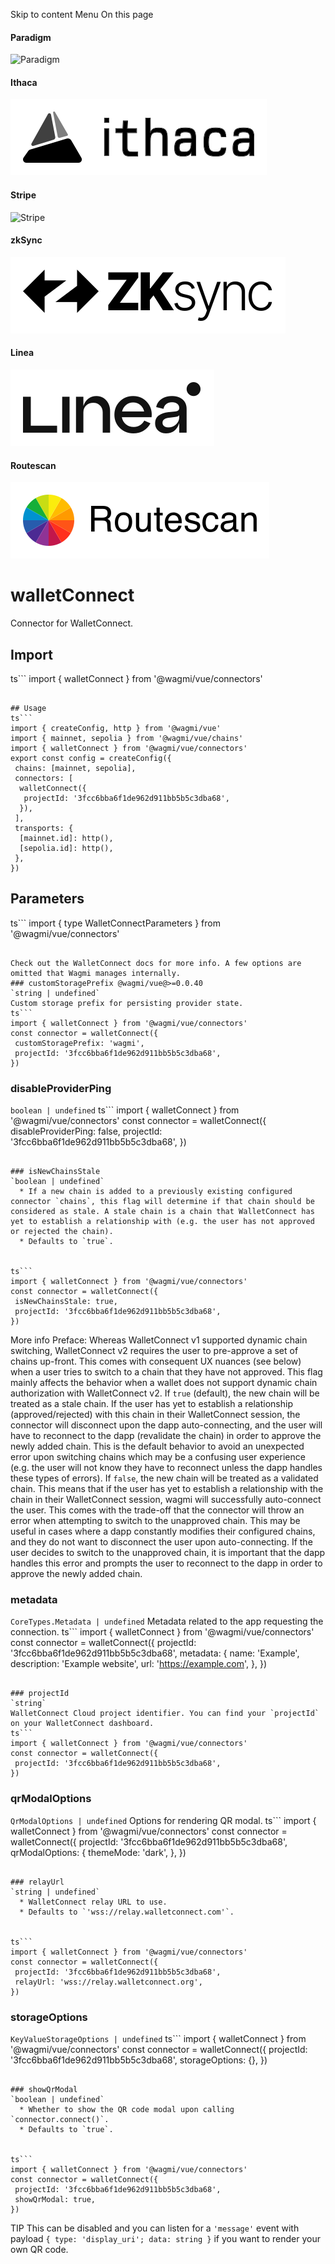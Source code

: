 Skip to content 
Menu
On this page
#### Paradigm
![Paradigm](https://raw.githubusercontent.com/wevm/.github/main/content/sponsors/paradigm-light.svg)
#### Ithaca
![Ithaca](https://raw.githubusercontent.com/wevm/.github/main/content/sponsors/ithaca-light.svg)
#### Stripe
![Stripe](https://raw.githubusercontent.com/wevm/.github/main/content/sponsors/stripe-light.svg)
#### zkSync
![zkSync](https://raw.githubusercontent.com/wevm/.github/main/content/sponsors/zksync-light.svg)
#### Linea
![Linea](https://raw.githubusercontent.com/wevm/.github/main/content/sponsors/linea-light.svg)
#### Routescan
![Routescan](https://raw.githubusercontent.com/wevm/.github/main/content/sponsors/routescan-light.svg)
# walletConnect ​
Connector for WalletConnect.
## Import ​
ts```
import { walletConnect } from '@wagmi/vue/connectors'
```

## Usage ​
ts```
import { createConfig, http } from '@wagmi/vue'
import { mainnet, sepolia } from '@wagmi/vue/chains'
import { walletConnect } from '@wagmi/vue/connectors'
export const config = createConfig({
 chains: [mainnet, sepolia],
 connectors: [
  walletConnect({
   projectId: '3fcc6bba6f1de962d911bb5b5c3dba68',
  }),
 ],
 transports: {
  [mainnet.id]: http(),
  [sepolia.id]: http(),
 },
})
```

## Parameters ​
ts```
import { type WalletConnectParameters } from '@wagmi/vue/connectors'
```

Check out the WalletConnect docs for more info. A few options are omitted that Wagmi manages internally.
### customStoragePrefix @wagmi/vue@>=0.0.40 ​
`string | undefined`
Custom storage prefix for persisting provider state.
ts```
import { walletConnect } from '@wagmi/vue/connectors'
const connector = walletConnect({
 customStoragePrefix: 'wagmi', 
 projectId: '3fcc6bba6f1de962d911bb5b5c3dba68',
})
```

### disableProviderPing ​
`boolean | undefined`
ts```
import { walletConnect } from '@wagmi/vue/connectors'
const connector = walletConnect({
 disableProviderPing: false, 
 projectId: '3fcc6bba6f1de962d911bb5b5c3dba68',
})
```

### isNewChainsStale ​
`boolean | undefined`
  * If a new chain is added to a previously existing configured connector `chains`, this flag will determine if that chain should be considered as stale. A stale chain is a chain that WalletConnect has yet to establish a relationship with (e.g. the user has not approved or rejected the chain).
  * Defaults to `true`.


ts```
import { walletConnect } from '@wagmi/vue/connectors'
const connector = walletConnect({
 isNewChainsStale: true, 
 projectId: '3fcc6bba6f1de962d911bb5b5c3dba68',
})
```

More info
Preface: Whereas WalletConnect v1 supported dynamic chain switching, WalletConnect v2 requires the user to pre-approve a set of chains up-front. This comes with consequent UX nuances (see below) when a user tries to switch to a chain that they have not approved.
This flag mainly affects the behavior when a wallet does not support dynamic chain authorization with WalletConnect v2.
If `true` (default), the new chain will be treated as a stale chain. If the user has yet to establish a relationship (approved/rejected) with this chain in their WalletConnect session, the connector will disconnect upon the dapp auto-connecting, and the user will have to reconnect to the dapp (revalidate the chain) in order to approve the newly added chain. This is the default behavior to avoid an unexpected error upon switching chains which may be a confusing user experience (e.g. the user will not know they have to reconnect unless the dapp handles these types of errors).
If `false`, the new chain will be treated as a validated chain. This means that if the user has yet to establish a relationship with the chain in their WalletConnect session, wagmi will successfully auto-connect the user. This comes with the trade-off that the connector will throw an error when attempting to switch to the unapproved chain. This may be useful in cases where a dapp constantly modifies their configured chains, and they do not want to disconnect the user upon auto-connecting. If the user decides to switch to the unapproved chain, it is important that the dapp handles this error and prompts the user to reconnect to the dapp in order to approve the newly added chain.
### metadata ​
`CoreTypes.Metadata | undefined`
Metadata related to the app requesting the connection.
ts```
import { walletConnect } from '@wagmi/vue/connectors'
const connector = walletConnect({
 projectId: '3fcc6bba6f1de962d911bb5b5c3dba68',
 metadata: { 
  name: 'Example', 
  description: 'Example website', 
  url: 'https://example.com', 
 }, 
})
```

### projectId ​
`string`
WalletConnect Cloud project identifier. You can find your `projectId` on your WalletConnect dashboard.
ts```
import { walletConnect } from '@wagmi/vue/connectors'
const connector = walletConnect({
 projectId: '3fcc6bba6f1de962d911bb5b5c3dba68', 
})
```

### qrModalOptions ​
`QrModalOptions | undefined`
Options for rendering QR modal.
ts```
import { walletConnect } from '@wagmi/vue/connectors'
const connector = walletConnect({
 projectId: '3fcc6bba6f1de962d911bb5b5c3dba68',
 qrModalOptions: { 
  themeMode: 'dark', 
 }, 
})
```

### relayUrl ​
`string | undefined`
  * WalletConnect relay URL to use.
  * Defaults to `'wss://relay.walletconnect.com'`.


ts```
import { walletConnect } from '@wagmi/vue/connectors'
const connector = walletConnect({
 projectId: '3fcc6bba6f1de962d911bb5b5c3dba68',
 relayUrl: 'wss://relay.walletconnect.org', 
})
```

### storageOptions ​
`KeyValueStorageOptions | undefined`
ts```
import { walletConnect } from '@wagmi/vue/connectors'
const connector = walletConnect({
 projectId: '3fcc6bba6f1de962d911bb5b5c3dba68',
 storageOptions: {}, 
})
```

### showQrModal ​
`boolean | undefined`
  * Whether to show the QR code modal upon calling `connector.connect()`.
  * Defaults to `true`.


ts```
import { walletConnect } from '@wagmi/vue/connectors'
const connector = walletConnect({
 projectId: '3fcc6bba6f1de962d911bb5b5c3dba68',
 showQrModal: true, 
})
```

TIP
This can be disabled and you can listen for a `'message'` event with payload `{ type: 'display_uri'; data: string }` if you want to render your own QR code.
